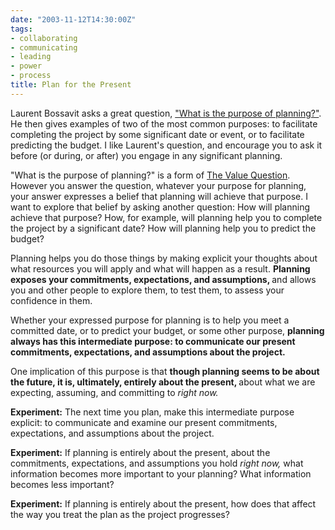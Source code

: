 ```yaml
---
date: "2003-11-12T14:30:00Z"
tags:
- collaborating
- communicating
- leading
- power
- process
title: Plan for the Present
---
```


<p> Laurent Bossavit asks a great question, <a href="http://bossavit.com/thoughts/archives/000670.html">"What is the purpose of planning?"</a>. He then gives examples of two of the most common purposes: to facilitate completing the project by some significant date or event, or to facilitate predicting the budget. I like Laurent's question, and encourage you to ask it before (or during, or after) you engage in any significant planning. </p>
<p> "What is the purpose of planning?" is a form of <a href="/2003/06/the_value_question/">The Value Question</a>. However you answer the question, whatever your purpose for planning, your answer expresses a belief that planning will achieve that purpose. I want to explore that belief by asking another question: How will planning achieve that purpose? How, for example, will planning help you to complete the project by a significant date? How will planning help you to predict the budget? </p>
<p> Planning helps you do those things by making explicit your thoughts about what resources you will apply and what will happen as a result. <strong> Planning exposes your commitments, expectations, and assumptions, </strong> and allows you and other people to explore them, to test them, to assess your confidence in them. </p>
<p> Whether your expressed purpose for planning is to help you meet a committed date, or to predict your budget, or some other purpose, <strong> planning always has this intermediate purpose: to communicate our present commitments, expectations, and assumptions about the project. </strong>
</p>
<p> One implication of this purpose is that <strong> though planning seems to be about the future, it is, ultimately, entirely about the present, </strong> about what we are expecting, assuming, and committing to <em>right now.</em>
</p>
<p>
<strong>Experiment:</strong> The next time you plan, make this intermediate purpose explicit: to communicate and examine our present commitments, expectations, and assumptions about the project. </p>
<p>
<strong>Experiment:</strong> If planning is entirely about the present, about the commitments, expectations, and assumptions you hold <em>right now,</em> what information becomes more important to your planning? What information becomes less important? </p>
<p>
<strong>Experiment:</strong> If planning is entirely about the present, how does that affect the way you treat the plan as the project progresses? </p>
